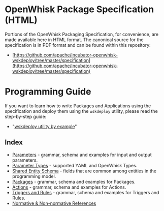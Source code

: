 # OpenWhisk Package Specification (HTML)

Portions of the OpenWhisk Packaging Specification, for convenience, are made available here in HTML format. The canonical source for the specification is in PDF format and can be found within this repository:
- [https://github.com/apache/incubator-openwhisk-wskdeploy/tree/master/specification](https://github.com/apache/incubator-openwhisk-wskdeploy/tree/master/specification)

# Programming Guide
If you want to learn how to write Packages and Applications using the specification and deploy them using the ```wskdeploy``` utility, please read the step-by-step guide:
- "[wskdeploy utility by example](https://github.com/apache/incubator-openwhisk-wskdeploy/blob/master/docs/programming_guide.md#wskdeploy-utility-by-example)"

## Index
- [Parameters](spec_parameters.md#parameters) - grammar, schema and examples for input and output parameters.
- [Parameter Types](spec_types.md#parameter-types) - supported YAML and OpenWhisk Types.
- [Shared Entity Schema](spec_shared_entity_schema.md#shared-entity-schema) - fields that are common among entities in the programming model.
- [Packages](spec_packages.md#packages) - grammar, schema and examples for Packages.
- [Actions](spec_actions.md#actions) - grammar, schema and examples for Actions.
- [Triggers and Rules](spec_trigger_rule.md#triggers-and-rules) - grammar, schema and examples for Triggers and Rules.
- [Normative & Non-normative References](spec_normative_refs.md)

